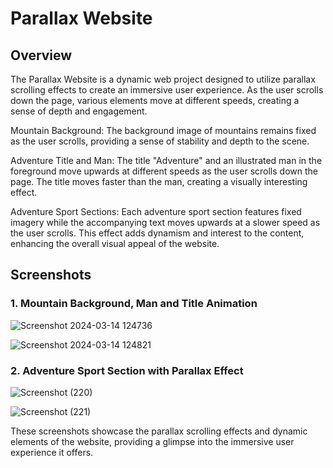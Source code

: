 # Parallax Website
## Overview
The Parallax Website is a dynamic web project designed to utilize parallax scrolling effects to create an immersive user experience. As the user scrolls down the page, various elements move at different speeds, creating a sense of depth and engagement.

Mountain Background: The background image of mountains remains fixed as the user scrolls, providing a sense of stability and depth to the scene.

Adventure Title and Man: The title "Adventure" and an illustrated man in the foreground move upwards at different speeds as the user scrolls down the page. The title moves faster than the man, creating a visually interesting effect.

Adventure Sport Sections: Each adventure sport section features fixed imagery while the accompanying text moves upwards at a slower speed as the user scrolls. This effect adds dynamism and interest to the content, enhancing the overall visual appeal of the website.

## Screenshots
### 1. Mountain Background, Man and Title Animation
   
![Screenshot 2024-03-14 124736](https://github.com/neharikarout/Projects/assets/144371961/0e0a6761-002c-40d1-a4c0-8b111ab58e77)

![Screenshot 2024-03-14 124821](https://github.com/neharikarout/Projects/assets/144371961/fdda2160-ca0c-48ed-afce-d4a04bc6341b)


### 2. Adventure Sport Section with Parallax Effect

![Screenshot (220)](https://github.com/neharikarout/Projects/assets/144371961/4ead6a8c-23bb-46d3-b413-6c07545463ec)

![Screenshot (221)](https://github.com/neharikarout/Projects/assets/144371961/5d3919a5-4178-4691-9685-5ddb253ea6fa)

These screenshots showcase the parallax scrolling effects and dynamic elements of the website, providing a glimpse into the immersive user experience it offers.
